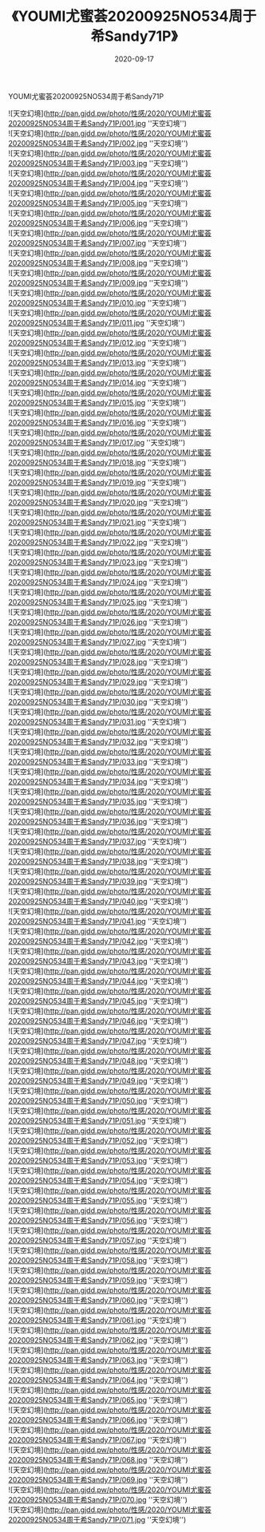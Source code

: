 ﻿---
layout: post
title:  《YOUMI尤蜜荟20200925NO534周于希Sandy71P》
date:   2020-09-17
img: http://pan.gjdd.pw/photo/性感/2020/YOUMI尤蜜荟20200925NO534周于希Sandy71P/000.jpg
categories: [美女, 性感, 泳衣]
---

YOUMI尤蜜荟20200925NO534周于希Sandy71P



![天空幻境](http://pan.gjdd.pw/photo/性感/2020/YOUMI尤蜜荟20200925NO534周于希Sandy71P/001.jpg ''天空幻境'') <br>
![天空幻境](http://pan.gjdd.pw/photo/性感/2020/YOUMI尤蜜荟20200925NO534周于希Sandy71P/002.jpg ''天空幻境'') <br>
![天空幻境](http://pan.gjdd.pw/photo/性感/2020/YOUMI尤蜜荟20200925NO534周于希Sandy71P/003.jpg ''天空幻境'') <br>
![天空幻境](http://pan.gjdd.pw/photo/性感/2020/YOUMI尤蜜荟20200925NO534周于希Sandy71P/004.jpg ''天空幻境'') <br>
![天空幻境](http://pan.gjdd.pw/photo/性感/2020/YOUMI尤蜜荟20200925NO534周于希Sandy71P/005.jpg ''天空幻境'') <br>
![天空幻境](http://pan.gjdd.pw/photo/性感/2020/YOUMI尤蜜荟20200925NO534周于希Sandy71P/006.jpg ''天空幻境'') <br>
![天空幻境](http://pan.gjdd.pw/photo/性感/2020/YOUMI尤蜜荟20200925NO534周于希Sandy71P/007.jpg ''天空幻境'') <br>
![天空幻境](http://pan.gjdd.pw/photo/性感/2020/YOUMI尤蜜荟20200925NO534周于希Sandy71P/008.jpg ''天空幻境'') <br>
![天空幻境](http://pan.gjdd.pw/photo/性感/2020/YOUMI尤蜜荟20200925NO534周于希Sandy71P/009.jpg ''天空幻境'') <br>
![天空幻境](http://pan.gjdd.pw/photo/性感/2020/YOUMI尤蜜荟20200925NO534周于希Sandy71P/010.jpg ''天空幻境'') <br>
![天空幻境](http://pan.gjdd.pw/photo/性感/2020/YOUMI尤蜜荟20200925NO534周于希Sandy71P/011.jpg ''天空幻境'') <br>
![天空幻境](http://pan.gjdd.pw/photo/性感/2020/YOUMI尤蜜荟20200925NO534周于希Sandy71P/012.jpg ''天空幻境'') <br>
![天空幻境](http://pan.gjdd.pw/photo/性感/2020/YOUMI尤蜜荟20200925NO534周于希Sandy71P/013.jpg ''天空幻境'') <br>
![天空幻境](http://pan.gjdd.pw/photo/性感/2020/YOUMI尤蜜荟20200925NO534周于希Sandy71P/014.jpg ''天空幻境'') <br>
![天空幻境](http://pan.gjdd.pw/photo/性感/2020/YOUMI尤蜜荟20200925NO534周于希Sandy71P/015.jpg ''天空幻境'') <br>
![天空幻境](http://pan.gjdd.pw/photo/性感/2020/YOUMI尤蜜荟20200925NO534周于希Sandy71P/016.jpg ''天空幻境'') <br>
![天空幻境](http://pan.gjdd.pw/photo/性感/2020/YOUMI尤蜜荟20200925NO534周于希Sandy71P/017.jpg ''天空幻境'') <br>
![天空幻境](http://pan.gjdd.pw/photo/性感/2020/YOUMI尤蜜荟20200925NO534周于希Sandy71P/018.jpg ''天空幻境'') <br>
![天空幻境](http://pan.gjdd.pw/photo/性感/2020/YOUMI尤蜜荟20200925NO534周于希Sandy71P/019.jpg ''天空幻境'') <br>
![天空幻境](http://pan.gjdd.pw/photo/性感/2020/YOUMI尤蜜荟20200925NO534周于希Sandy71P/020.jpg ''天空幻境'') <br>
![天空幻境](http://pan.gjdd.pw/photo/性感/2020/YOUMI尤蜜荟20200925NO534周于希Sandy71P/021.jpg ''天空幻境'') <br>
![天空幻境](http://pan.gjdd.pw/photo/性感/2020/YOUMI尤蜜荟20200925NO534周于希Sandy71P/022.jpg ''天空幻境'') <br>
![天空幻境](http://pan.gjdd.pw/photo/性感/2020/YOUMI尤蜜荟20200925NO534周于希Sandy71P/023.jpg ''天空幻境'') <br>
![天空幻境](http://pan.gjdd.pw/photo/性感/2020/YOUMI尤蜜荟20200925NO534周于希Sandy71P/024.jpg ''天空幻境'') <br>
![天空幻境](http://pan.gjdd.pw/photo/性感/2020/YOUMI尤蜜荟20200925NO534周于希Sandy71P/025.jpg ''天空幻境'') <br>
![天空幻境](http://pan.gjdd.pw/photo/性感/2020/YOUMI尤蜜荟20200925NO534周于希Sandy71P/026.jpg ''天空幻境'') <br>
![天空幻境](http://pan.gjdd.pw/photo/性感/2020/YOUMI尤蜜荟20200925NO534周于希Sandy71P/027.jpg ''天空幻境'') <br>
![天空幻境](http://pan.gjdd.pw/photo/性感/2020/YOUMI尤蜜荟20200925NO534周于希Sandy71P/028.jpg ''天空幻境'') <br>
![天空幻境](http://pan.gjdd.pw/photo/性感/2020/YOUMI尤蜜荟20200925NO534周于希Sandy71P/029.jpg ''天空幻境'') <br>
![天空幻境](http://pan.gjdd.pw/photo/性感/2020/YOUMI尤蜜荟20200925NO534周于希Sandy71P/030.jpg ''天空幻境'') <br>
![天空幻境](http://pan.gjdd.pw/photo/性感/2020/YOUMI尤蜜荟20200925NO534周于希Sandy71P/031.jpg ''天空幻境'') <br>
![天空幻境](http://pan.gjdd.pw/photo/性感/2020/YOUMI尤蜜荟20200925NO534周于希Sandy71P/032.jpg ''天空幻境'') <br>
![天空幻境](http://pan.gjdd.pw/photo/性感/2020/YOUMI尤蜜荟20200925NO534周于希Sandy71P/033.jpg ''天空幻境'') <br>
![天空幻境](http://pan.gjdd.pw/photo/性感/2020/YOUMI尤蜜荟20200925NO534周于希Sandy71P/034.jpg ''天空幻境'') <br>
![天空幻境](http://pan.gjdd.pw/photo/性感/2020/YOUMI尤蜜荟20200925NO534周于希Sandy71P/035.jpg ''天空幻境'') <br>
![天空幻境](http://pan.gjdd.pw/photo/性感/2020/YOUMI尤蜜荟20200925NO534周于希Sandy71P/036.jpg ''天空幻境'') <br>
![天空幻境](http://pan.gjdd.pw/photo/性感/2020/YOUMI尤蜜荟20200925NO534周于希Sandy71P/037.jpg ''天空幻境'') <br>
![天空幻境](http://pan.gjdd.pw/photo/性感/2020/YOUMI尤蜜荟20200925NO534周于希Sandy71P/038.jpg ''天空幻境'') <br>
![天空幻境](http://pan.gjdd.pw/photo/性感/2020/YOUMI尤蜜荟20200925NO534周于希Sandy71P/039.jpg ''天空幻境'') <br>
![天空幻境](http://pan.gjdd.pw/photo/性感/2020/YOUMI尤蜜荟20200925NO534周于希Sandy71P/040.jpg ''天空幻境'') <br>
![天空幻境](http://pan.gjdd.pw/photo/性感/2020/YOUMI尤蜜荟20200925NO534周于希Sandy71P/041.jpg ''天空幻境'') <br>
![天空幻境](http://pan.gjdd.pw/photo/性感/2020/YOUMI尤蜜荟20200925NO534周于希Sandy71P/042.jpg ''天空幻境'') <br>
![天空幻境](http://pan.gjdd.pw/photo/性感/2020/YOUMI尤蜜荟20200925NO534周于希Sandy71P/043.jpg ''天空幻境'') <br>
![天空幻境](http://pan.gjdd.pw/photo/性感/2020/YOUMI尤蜜荟20200925NO534周于希Sandy71P/044.jpg ''天空幻境'') <br>
![天空幻境](http://pan.gjdd.pw/photo/性感/2020/YOUMI尤蜜荟20200925NO534周于希Sandy71P/045.jpg ''天空幻境'') <br>
![天空幻境](http://pan.gjdd.pw/photo/性感/2020/YOUMI尤蜜荟20200925NO534周于希Sandy71P/046.jpg ''天空幻境'') <br>
![天空幻境](http://pan.gjdd.pw/photo/性感/2020/YOUMI尤蜜荟20200925NO534周于希Sandy71P/047.jpg ''天空幻境'') <br>
![天空幻境](http://pan.gjdd.pw/photo/性感/2020/YOUMI尤蜜荟20200925NO534周于希Sandy71P/048.jpg ''天空幻境'') <br>
![天空幻境](http://pan.gjdd.pw/photo/性感/2020/YOUMI尤蜜荟20200925NO534周于希Sandy71P/049.jpg ''天空幻境'') <br>
![天空幻境](http://pan.gjdd.pw/photo/性感/2020/YOUMI尤蜜荟20200925NO534周于希Sandy71P/050.jpg ''天空幻境'') <br>
![天空幻境](http://pan.gjdd.pw/photo/性感/2020/YOUMI尤蜜荟20200925NO534周于希Sandy71P/051.jpg ''天空幻境'') <br>
![天空幻境](http://pan.gjdd.pw/photo/性感/2020/YOUMI尤蜜荟20200925NO534周于希Sandy71P/052.jpg ''天空幻境'') <br>
![天空幻境](http://pan.gjdd.pw/photo/性感/2020/YOUMI尤蜜荟20200925NO534周于希Sandy71P/053.jpg ''天空幻境'') <br>
![天空幻境](http://pan.gjdd.pw/photo/性感/2020/YOUMI尤蜜荟20200925NO534周于希Sandy71P/054.jpg ''天空幻境'') <br>
![天空幻境](http://pan.gjdd.pw/photo/性感/2020/YOUMI尤蜜荟20200925NO534周于希Sandy71P/055.jpg ''天空幻境'') <br>
![天空幻境](http://pan.gjdd.pw/photo/性感/2020/YOUMI尤蜜荟20200925NO534周于希Sandy71P/056.jpg ''天空幻境'') <br>
![天空幻境](http://pan.gjdd.pw/photo/性感/2020/YOUMI尤蜜荟20200925NO534周于希Sandy71P/057.jpg ''天空幻境'') <br>
![天空幻境](http://pan.gjdd.pw/photo/性感/2020/YOUMI尤蜜荟20200925NO534周于希Sandy71P/058.jpg ''天空幻境'') <br>
![天空幻境](http://pan.gjdd.pw/photo/性感/2020/YOUMI尤蜜荟20200925NO534周于希Sandy71P/059.jpg ''天空幻境'') <br>
![天空幻境](http://pan.gjdd.pw/photo/性感/2020/YOUMI尤蜜荟20200925NO534周于希Sandy71P/060.jpg ''天空幻境'') <br>
![天空幻境](http://pan.gjdd.pw/photo/性感/2020/YOUMI尤蜜荟20200925NO534周于希Sandy71P/061.jpg ''天空幻境'') <br>
![天空幻境](http://pan.gjdd.pw/photo/性感/2020/YOUMI尤蜜荟20200925NO534周于希Sandy71P/062.jpg ''天空幻境'') <br>
![天空幻境](http://pan.gjdd.pw/photo/性感/2020/YOUMI尤蜜荟20200925NO534周于希Sandy71P/063.jpg ''天空幻境'') <br>
![天空幻境](http://pan.gjdd.pw/photo/性感/2020/YOUMI尤蜜荟20200925NO534周于希Sandy71P/064.jpg ''天空幻境'') <br>
![天空幻境](http://pan.gjdd.pw/photo/性感/2020/YOUMI尤蜜荟20200925NO534周于希Sandy71P/065.jpg ''天空幻境'') <br>
![天空幻境](http://pan.gjdd.pw/photo/性感/2020/YOUMI尤蜜荟20200925NO534周于希Sandy71P/066.jpg ''天空幻境'') <br>
![天空幻境](http://pan.gjdd.pw/photo/性感/2020/YOUMI尤蜜荟20200925NO534周于希Sandy71P/067.jpg ''天空幻境'') <br>
![天空幻境](http://pan.gjdd.pw/photo/性感/2020/YOUMI尤蜜荟20200925NO534周于希Sandy71P/068.jpg ''天空幻境'') <br>
![天空幻境](http://pan.gjdd.pw/photo/性感/2020/YOUMI尤蜜荟20200925NO534周于希Sandy71P/069.jpg ''天空幻境'') <br>
![天空幻境](http://pan.gjdd.pw/photo/性感/2020/YOUMI尤蜜荟20200925NO534周于希Sandy71P/070.jpg ''天空幻境'') <br>
![天空幻境](http://pan.gjdd.pw/photo/性感/2020/YOUMI尤蜜荟20200925NO534周于希Sandy71P/071.jpg ''天空幻境'') <br>